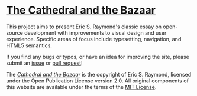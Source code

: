 # [The Cathedral and the Bazaar](http://mijowa.github.io/CatB/)

This project aims to present Eric S. Raymond's classic essay on open-source development with improvements to visual design and user experience. Specific areas of focus include typesetting, navigation, and HTML5 semantics.

If you find any bugs or typos, or have an idea for improving the site, please submit an [issue](https://github.com/mijowa/CatB/issues) or [pull request](https://github.com/mijowa/CatB/pulls)!

The <cite>[Cathedral and the Bazaar](http://www.catb.org/esr/writings/cathedral-bazaar/cathedral-bazaar/index.html)</cite> is the copyright of Eric S. Raymond, licensed under the Open Publication License version 2.0. All original components of this website are available under the terms of the [MIT License](https://opensource.org/licenses/MIT).
